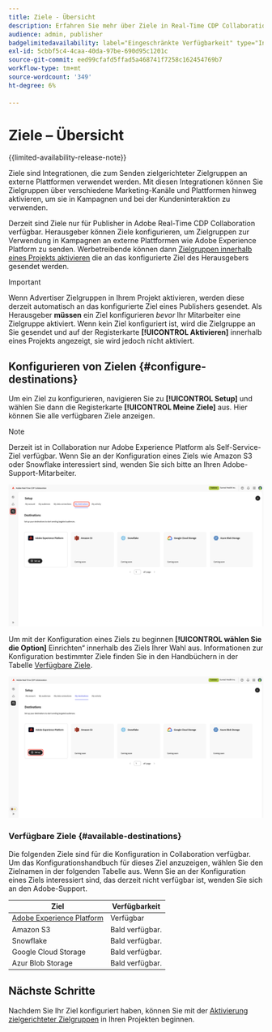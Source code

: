 ```yaml
---
title: Ziele - Übersicht
description: Erfahren Sie mehr über Ziele in Real-Time CDP Collaboration.
audience: admin, publisher
badgelimitedavailability: label="Eingeschränkte Verfügbarkeit" type="Informative" url="https://helpx.adobe.com/de/legal/product-descriptions/real-time-customer-data-platform-collaboration.html newtab=true"
exl-id: 5cbbf5c4-4caa-40da-97be-690d95c1201c
source-git-commit: eed99cfafd5ffad5a468741f7258c162454769b7
workflow-type: tm+mt
source-wordcount: '349'
ht-degree: 6%

---
```


# Ziele – Übersicht

{{limited-availability-release-note}}

Ziele sind Integrationen, die zum Senden zielgerichteter Zielgruppen an externe Plattformen verwendet werden. Mit diesen Integrationen können Sie Zielgruppen über verschiedene Marketing-Kanäle und Plattformen hinweg aktivieren, um sie in Kampagnen und bei der Kundeninteraktion zu verwenden.

Derzeit sind Ziele nur für Publisher in Adobe Real-Time CDP Collaboration verfügbar. Herausgeber können Ziele konfigurieren, um Zielgruppen zur Verwendung in Kampagnen an externe Plattformen wie Adobe Experience Platform zu senden. Werbetreibende können dann [Zielgruppen innerhalb eines Projekts aktivieren](../collaborate/activate.md) die an das konfigurierte Ziel des Herausgebers gesendet werden.

>[!IMPORTANT]
>
>Wenn Advertiser Zielgruppen in Ihrem Projekt aktivieren, werden diese derzeit automatisch an das konfigurierte Ziel eines Publishers gesendet. Als Herausgeber **müssen** ein Ziel konfigurieren *bevor* Ihr Mitarbeiter eine Zielgruppe aktiviert. Wenn kein Ziel konfiguriert ist, wird die Zielgruppe an Sie gesendet und auf der Registerkarte **[!UICONTROL Aktivieren]** innerhalb eines Projekts angezeigt, sie wird jedoch nicht aktiviert.

## Konfigurieren von Zielen {#configure-destinations}

Um ein Ziel zu konfigurieren, navigieren Sie zu **[!UICONTROL Setup]** und wählen Sie dann die Registerkarte **[!UICONTROL Meine Ziele]** aus. Hier können Sie alle verfügbaren Ziele anzeigen.

>[!NOTE]
>
> Derzeit ist in Collaboration nur Adobe Experience Platform als Self-Service-Ziel verfügbar. Wenn Sie an der Konfiguration eines Ziels wie Amazon S3 oder Snowflake interessiert sind, wenden Sie sich bitte an Ihren Adobe-Support-Mitarbeiter.

![Auf der Registerkarte „Meine Ziele“ im Setup-Arbeitsbereich werden die verfügbaren Ziele angezeigt.](/help/assets/destinations/overview/my-destinations-overview.png)

Um mit der Konfiguration eines Ziels zu beginnen **[!UICONTROL wählen Sie die Option]** Einrichten“ innerhalb des Ziels Ihrer Wahl aus. Informationen zur Konfiguration bestimmter Ziele finden Sie in den Handbüchern in der Tabelle [Verfügbare Ziele](#available-destinations).

![Der Arbeitsbereich „Meine Ziele“ mit der hervorgehobenen Option „Einrichten“ für das Adobe Experience Platform-Ziel.](/help/assets/destinations/overview/my-destinations-set-up.png)

### Verfügbare Ziele {#available-destinations}

Die folgenden Ziele sind für die Konfiguration in Collaboration verfügbar. Um das Konfigurationshandbuch für dieses Ziel anzuzeigen, wählen Sie den Zielnamen in der folgenden Tabelle aus. Wenn Sie an der Konfiguration eines Ziels interessiert sind, das derzeit nicht verfügbar ist, wenden Sie sich an den Adobe-Support.

| Ziel | Verfügbarkeit |
| --- | --- |
| [Adobe Experience Platform](./experience-platform.md) | Verfügbar |
| Amazon S3 | Bald verfügbar. |
| Snowflake | Bald verfügbar. |
| Google Cloud Storage | Bald verfügbar. |
| Azur Blob Storage | Bald verfügbar. |

## Nächste Schritte

Nachdem Sie Ihr Ziel konfiguriert haben, können Sie mit der [Aktivierung zielgerichteter Zielgruppen](../collaborate/activate.md) in Ihren Projekten beginnen.
